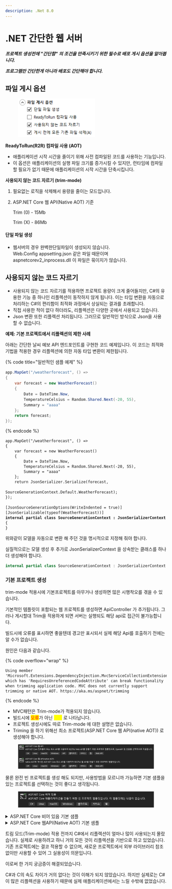 ```yaml
---
description: .Net 8.0
---
```


# .NET 간단한 웹 서버

_**프로젝트 생성전에 "간단함" 의 조건을 만족시키기 위한 필수로 배포 게시 옵션을 알아봅니다.**_&#x20;

_**프로그램만 간단한게 아니라 배포도 간단해야 합니다.**_



## 파일 게시 옵션

<figure><img src="../../../.gitbook/assets/image (3) (1) (1).png" alt=""><figcaption></figcaption></figure>

**ReadyToRun(R2R) 컴파일 사용 (AOT)**

* 애플리케이션 시작 시간을 줄이기 위해 사전 컴파일된 코드를 사용하는 기능입니다.
* 이 옵션은 애플리케이션의 실행 파일 크기를 증가시킬 수 있지만, 런타임에 컴파일할 필요가 없기 때문에 애플리케이션의 시작 시간을 단축시킵니다.

**사용되지 않는 코드 자르기 (trim-mode)**

1. 필요없는 로직을 삭제해서 용량을 줄이는 모드입니다.
2.  ASP.NET Core 웹 API(Native AOT)  기준

    Trim (0) -  15Mb

    Trim (X) - 86Mb

#### 단일 파일 생성

* 웹서버의 경우 완벽한단일파일이 생성되지 않습니다. \
  Web.Config appsetting.json 같은 파일 때문이며 aspnetcorev2\_inprocess.dll 이 파일은 묶이지가 않습니다.&#x20;



## 사용되지 않는 코드 자르기

* 사용되지 않는 코드 자르기를 적용하면 프로젝트 용량이 크게 줄어들지만, C#의 유용한 기능 중 하나인 리플렉션이 동작하지 않게 됩니다. 이는 타입 변환을 자동으로 처리하는 C#의 편리함이 최적화 과정에서 상실되는 결과를 초래합니다.
* 직접 사용한 적이 없다 하더라도, 리플렉션은 다양한 곳에서 사용되고 있습니다.&#x20;
* Json 변환  또한 리플렉션 처리됩니다.  그러므로 일반적인 방식으로 Json을 사용 할 수 없습니다.&#x20;

**예제: 기본 프로젝트에서 리플렉션의 제한 사례**

아래는 간단한 날씨 예보 API 엔드포인트를 구현한 코드 예제입니다. 이 코드는 최적화 기법을 적용한 경우 리플렉션에 의한 자동 타입 변환이 제한됩니다.

{% code title="일반적인 샘플 예제" %}
```csharp
app.MapGet("/weatherforecast", () =>
{
    var forecast = new WeatherForecast()
    {
        Date = DateTime.Now,
        TemperatureCelsius = Random.Shared.Next(-20, 55),
        Summary = "aaaa"
    };  
    return forecast;
});
```
{% endcode %}

<pre class="language-csharp" data-title="Trim 을 사용하기 위한 수정"><code class="lang-csharp">app.MapGet("/weatherforecast", () =>
{
    var forecast = new WeatherForecast()
    {
        Date = DateTime.Now,
        TemperatureCelsius = Random.Shared.Next(-20, 55),
        Summary = "aaaa"
    };
    return JsonSerializer.Serialize(forecast, 
                        SourceGenerationContext.Default.WeatherForecast);
}); 

[JsonSourceGenerationOptions(WriteIndented = true)]
[JsonSerializable(typeof(WeatherForecast))]
<strong>internal partial class SourceGenerationContext : JsonSerializerContext
</strong>{
}
</code></pre>

위와같이 모델을 자동으로 변환 해 주던 것을 명시적으로 지정해 줘야 합니다.&#x20;

실질적으로는 모델 생성 후 추가로 JsonSerializerContext 을 상속받는 클래스를 하나 더 생성해야 합니다.&#x20;

```csharp
internal partial class SourceGenerationContext : JsonSerializerContext
```



### 기본 프로젝트 생성

trim-mode 적용시에 기본프로젝트를 아무거나 생성하면 많은 시행착오를 겪을 수 있습니다.&#x20;

기본적인 템플릿이 포함되는 웹 프로젝트를 생성하면 ApiController 가 추가됩니다. 그러나 게시할대 Trim을 적용하게 되면 서버는 실행되도 해당 api로 접근이 불가능합니다.&#x20;

빌드시에 오류를 표시하면 좋을텐데 경고만 표시되서 실제 해당 Api를 호출하기 전에는 알 수가 없습니다.&#x20;



원인은 다음과 같습니다.&#x20;

{% code overflow="wrap" %}
```
Using member 'Microsoft.Extensions.DependencyInjection.MvcServiceCollectionExtensions.AddControllers(IServiceCollection)' which has 'RequiresUnreferencedCodeAttribute' can break functionality when trimming application code. MVC does not currently support trimming or native AOT. https://aka.ms/aspnet/trimming
```
{% endcode %}

* MVC패턴은 Trim-mode가 적용되지 않습니다.
* 빌드시에 <mark style="color:red;">오류</mark>가 아닌 <mark style="color:yellow;">경고</mark> 로 나타납니다.&#x20;
* 프로젝트 생성시에도 따로 Trim-mode 에 대한 설명은 없습니다.&#x20;
* Triming 을 하기 위해선 최소 프로젝트(ASP.NET Core 웹  API(native AOT)) 로 생성해야 합니다.&#x20;

<figure><img src="../../../.gitbook/assets/image (6) (1).png" alt=""><figcaption></figcaption></figure>

물론 완전 빈 프로젝트를 생성 해도 되지만, 사용방법을 모르니까 가능하면 기본 샘플을 있는 프로젝트를 선택하는 것이 좋다고 생각됩니다.&#x20;

<figure><img src="../../../.gitbook/assets/image (2) (2).png" alt=""><figcaption></figcaption></figure>

<details>

<summary>ASP.NET Core 비어 있음 기본 샘플</summary>

```csharp
var builder = WebApplication.CreateBuilder(args);
var app = builder.Build();
app.MapGet("/", () => "Hello World!");
app.Run();
```

</details>

<details>

<summary>ASP.NET Core 웹API(Native AOT) 기본 샘플</summary>

```csharp
using System.Text.Json.Serialization;
var builder = WebApplication.CreateSlimBuilder(args);
builder.Services.ConfigureHttpJsonOptions(options =>
{
    options.SerializerOptions.
    TypeInfoResolverChain.Insert(0, AppJsonSerializerContext.Default);
});

var app = builder.Build();
var sampleTodos = new Todo[] {
    new(1, "Walk the dog"),
    new(2, "Do the dishes", DateOnly.FromDateTime(DateTime.Now)),
    new(3, "Do the laundry", DateOnly.FromDateTime(DateTime.Now.AddDays(1))),
    new(4, "Clean the bathroom"),
    new(5, "Clean the car", DateOnly.FromDateTime(DateTime.Now.AddDays(2)))
};

var todosApi = app.MapGroup("/todos");
todosApi.MapGet("/", () => sampleTodos);
todosApi.MapGet("/{id}", (int id) =>
    sampleTodos.FirstOrDefault(a => a.Id == id) is { } todo
        ? Results.Ok(todo)
        : Results.NotFound());

app.Run();
public record Todo(int Id, string? Title, DateOnly? DueBy = null,
 bool IsComplete = false);

[JsonSerializable(typeof(Todo[]))]
internal partial class AppJsonSerializerContext : JsonSerializerContext
{

}
```

</details>

트림 모드(Trim-mode) 적용 전까지 C#에서 리플렉션이 얼마나 많이 사용되는지 몰랐습니다. 실제로 사용하려고 하니 거의 모든 것이 리플렉션을 기반으로 하고 있었습니다. 기존 프로젝트에는 결코 적용할 수 없으며, 새로운 프로젝트에서 외부 라이브러리 참조 없이만 사용할 수 있어 그 실용성이 의문입니다.

이로써 한 가지 궁금증이 해결되었습니다.

C#과 C의 속도 차이가 거의 없다는 것이 이해가 되지 않았습니다. 하지만 실제로는 C#이 많은 리플렉션을 사용하기 때문에 실제 애플리케이션에서는 느릴 수밖에 없었습니다.
